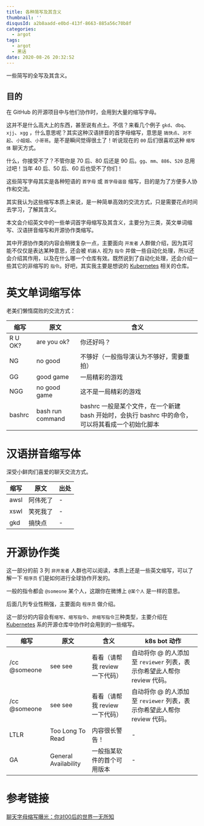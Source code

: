 ```yaml
---
title: 各种简写及其含义
thumbnail: ''
disqusId: a2b8aadd-e0bd-413f-8663-885a56c70b8f
categories:
  - argot
tags:
  - argot
  - 黑话
date: 2020-08-26 20:32:52
---
```


一些简写的全写及其含义。

<!-- more -->

## 目的

在 GitHub 的开源项目中与他们协作时，会用到大量的缩写字母。

这并不是什么高大上的东西，甚至说有点土。不信？来看几个例子 `gkd`、`dbq`、`xjj`、`xgg` ，什么意思呢？其实这种汉语拼音的首字母缩写，意思是 `搞快点`、`对不起`、`小姐姐`、`小哥哥`。是不是瞬间觉得很土了！听说现在的 `00` 后们很喜欢这种 `缩写体` 聊天方式。

什么，你接受不了？不管你是 70 后、80 后还是 90 后。`gg`、`mm`、`886`、`520` 总用过吧！当年 40 后、50 后、60 后也受不了你们！

这些简写字母其实是各种短语的 `首字母` 或 `首字母谐音` 缩写，目的是为了方便多人协作和交流。

其实我认为这些缩写本质上来说，是一种简单高效的交流方式，只是需要花点时间去学习，了解其含义。

本文会介绍英文中的一些单词首字母缩写及其含义，主要分为三类，英文单词缩写、汉语拼音缩写和开源协作类缩写。

其中开源协作类的内容会稍微复杂一点，主要面向 `开发者` 人群做介绍，因为其可能不仅仅是表达某种意思，还会被 `机器人` 视为 `指令` 并做一些自动化处理，所以还会介绍其作用，以及在什么哪一个仓库有效。既然说到了自动化处理，还会介绍一些其它的非缩写的 `指令`。好吧，其实我主要是想说的 [Kubernetes](https://github.com/kubernetes) 相关的仓库。


# 英文单词缩写体

老美们懒惰腐败的交流方式：

  缩写            |  原文          | 含义
-----------------|----------------|---------------------------------------|
R U OK?          | are you ok?    | 你还好吗？                              |
NG               | no good        | 不够好（一般指导演认为不够好，需要重拍）     |
GG               | good game      | 一局精彩的游戏                           |
NGG              | no good game   | 这不是一局精彩的游戏                      |
bashrc           |bash run command | bashrc 一般是某个文件，在一个新建 bash 开始时，会执行 bashrc 中的命令，可以将其看成一个初始化脚本 |

# 汉语拼音缩写体

深受小鲜肉们喜爱的聊天交流方式。

  缩写            |  原文          | 出处               |                     
-----------------|----------------|-------------------|
awsl             | 阿伟死了        |      -             |
xswl             | 笑死我了        |      -             |
gkd              | 搞快点          |      -             |

# 开源协作类

这一部分的前 3 列 `非开发者` 人群也可以阅读，本质上还是一些英文缩写，可以了解一下 `程序员` 们是如何进行全球协作开发的。

一般的指令都会 `@someone` 某个人，这跟你在微博上 `@某个人` 是一样的意思。

后面几列专业性稍强，主要面向 `程序员` 做介绍。

这一部分的内容会有`缩写`、`缩写指令`、`非缩写指令`三种类型，主要介绍在 [Kubernetes](https://github.com/kubernetes) 系的开源仓库中协作时会用到的一些缩写。

  缩写              |  原文                | 含义                                   |  k8s bot 动作                                                                   |
-------------------|----------------------|---------------------------------------|--------------------------------------------------------------------------------|
/cc @someone       | see see              | 看看（请帮我 review 一下代码）            |  自动将你 @ 的人添加至 `reviewer` 列表，表示你希望此人帮你 review 代码。                |
/cc @someone       | see see              | 看看（请帮我 review 一下代码）            |  自动将你 @ 的人添加至 `reviewer` 列表，表示你希望此人帮你 review 代码。                |
LTLR               | Too Long To Read     | 内容很长警告！                           |  -                                                                              |
GA                 | General Availability | 一般指某软件的首个可用版本                 |  -                                                                              |

# 参考链接

[聊天字母缩写曝光：你对00后的世界一无所知 ](https://www.sohu.com/a/257698978_183042)
